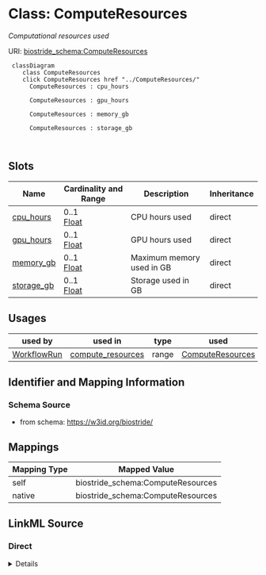 

# Class: ComputeResources 


_Computational resources used_





URI: [biostride_schema:ComputeResources](https://w3id.org/biostride/schema/ComputeResources)





```mermaid
 classDiagram
    class ComputeResources
    click ComputeResources href "../ComputeResources/"
      ComputeResources : cpu_hours
        
      ComputeResources : gpu_hours
        
      ComputeResources : memory_gb
        
      ComputeResources : storage_gb
        
      
```




<!-- no inheritance hierarchy -->


## Slots

| Name | Cardinality and Range | Description | Inheritance |
| ---  | --- | --- | --- |
| [cpu_hours](cpu_hours.md) | 0..1 <br/> [Float](Float.md) | CPU hours used | direct |
| [gpu_hours](gpu_hours.md) | 0..1 <br/> [Float](Float.md) | GPU hours used | direct |
| [memory_gb](memory_gb.md) | 0..1 <br/> [Float](Float.md) | Maximum memory used in GB | direct |
| [storage_gb](storage_gb.md) | 0..1 <br/> [Float](Float.md) | Storage used in GB | direct |





## Usages

| used by | used in | type | used |
| ---  | --- | --- | --- |
| [WorkflowRun](WorkflowRun.md) | [compute_resources](compute_resources.md) | range | [ComputeResources](ComputeResources.md) |







## Identifier and Mapping Information






### Schema Source


* from schema: https://w3id.org/biostride/




## Mappings

| Mapping Type | Mapped Value |
| ---  | ---  |
| self | biostride_schema:ComputeResources |
| native | biostride_schema:ComputeResources |






## LinkML Source

<!-- TODO: investigate https://stackoverflow.com/questions/37606292/how-to-create-tabbed-code-blocks-in-mkdocs-or-sphinx -->

### Direct

<details>
```yaml
name: ComputeResources
description: Computational resources used
from_schema: https://w3id.org/biostride/
attributes:
  cpu_hours:
    name: cpu_hours
    description: CPU hours used
    from_schema: https://w3id.org/biostride/
    rank: 1000
    domain_of:
    - ComputeResources
    range: float
  gpu_hours:
    name: gpu_hours
    description: GPU hours used
    from_schema: https://w3id.org/biostride/
    rank: 1000
    domain_of:
    - ComputeResources
    range: float
  memory_gb:
    name: memory_gb
    description: Maximum memory used in GB
    from_schema: https://w3id.org/biostride/
    rank: 1000
    domain_of:
    - ComputeResources
    range: float
  storage_gb:
    name: storage_gb
    description: Storage used in GB
    from_schema: https://w3id.org/biostride/
    rank: 1000
    domain_of:
    - ComputeResources
    range: float

```
</details>

### Induced

<details>
```yaml
name: ComputeResources
description: Computational resources used
from_schema: https://w3id.org/biostride/
attributes:
  cpu_hours:
    name: cpu_hours
    description: CPU hours used
    from_schema: https://w3id.org/biostride/
    rank: 1000
    alias: cpu_hours
    owner: ComputeResources
    domain_of:
    - ComputeResources
    range: float
  gpu_hours:
    name: gpu_hours
    description: GPU hours used
    from_schema: https://w3id.org/biostride/
    rank: 1000
    alias: gpu_hours
    owner: ComputeResources
    domain_of:
    - ComputeResources
    range: float
  memory_gb:
    name: memory_gb
    description: Maximum memory used in GB
    from_schema: https://w3id.org/biostride/
    rank: 1000
    alias: memory_gb
    owner: ComputeResources
    domain_of:
    - ComputeResources
    range: float
  storage_gb:
    name: storage_gb
    description: Storage used in GB
    from_schema: https://w3id.org/biostride/
    rank: 1000
    alias: storage_gb
    owner: ComputeResources
    domain_of:
    - ComputeResources
    range: float

```
</details>